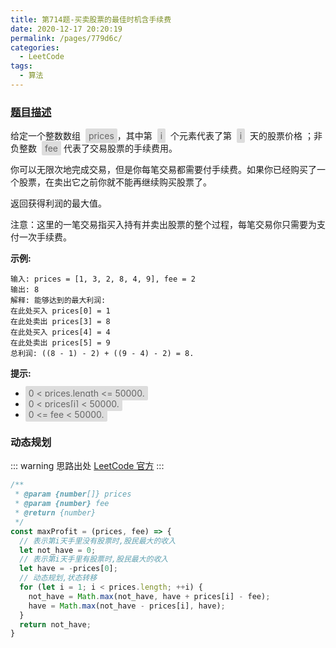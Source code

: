 ```yaml
---
title: 第714题-买卖股票的最佳时机含手续费
date: 2020-12-17 20:20:19
permalink: /pages/779d6c/
categories:
  - LeetCode
tags:
  - 算法
---
```


### [题目描述](https://leetcode-cn.com/problems/best-time-to-buy-and-sell-stock-with-transaction-fee/)

给定一个整数数组  <span style="background: #ddd; color: #666; padding: 3px 5px; border-radius: 2px;">prices</span>，其中第  <span style="background: #ddd; color: #666; padding: 3px 5px; border-radius: 2px;">i</span>  个元素代表了第  <span style="background: #ddd; color: #666; padding: 3px 5px; border-radius: 2px;">i</span>  天的股票价格 ；非负整数  <span style="background: #ddd; color: #666; padding: 3px 5px; border-radius: 2px;">fee</span> 代表了交易股票的手续费用。

你可以无限次地完成交易，但是你每笔交易都需要付手续费。如果你已经购买了一个股票，在卖出它之前你就不能再继续购买股票了。

返回获得利润的最大值。

注意：这里的一笔交易指买入持有并卖出股票的整个过程，每笔交易你只需要为支付一次手续费。

<!-- more -->

**示例:**

```
输入: prices = [1, 3, 2, 8, 4, 9], fee = 2
输出: 8
解释: 能够达到的最大利润:
在此处买入 prices[0] = 1
在此处卖出 prices[3] = 8
在此处买入 prices[4] = 4
在此处卖出 prices[5] = 9
总利润: ((8 - 1) - 2) + ((9 - 4) - 2) = 8.
```

**提示:**

- <span style="background: #ddd; color: #666; padding: 3px 5px; border-radius: 2px;">0 < prices.length <= 50000.</span>
- <span style="background: #ddd; color: #666; padding: 3px 5px; border-radius: 2px;">0 < prices[i] < 50000.</span>
- <span style="background: #ddd; color: #666; padding: 3px 5px; border-radius: 2px;">0 <= fee < 50000.</span>

### 动态规划

::: warning 思路出处
[LeetCode 官方](https://leetcode-cn.com/problems/best-time-to-buy-and-sell-stock-with-transaction-fee/solution/mai-mai-gu-piao-de-zui-jia-shi-ji-han-sh-rzlz/)
:::

```JavaScript
/**
 * @param {number[]} prices
 * @param {number} fee
 * @return {number}
 */
const maxProfit = (prices, fee) => {
  // 表示第i天手里没有股票时,股民最大的收入
  let not_have = 0;
  // 表示第i天手里有股票时,股民最大的收入
  let have = -prices[0];
  // 动态规划,状态转移
  for (let i = 1; i < prices.length; ++i) {
    not_have = Math.max(not_have, have + prices[i] - fee);
    have = Math.max(not_have - prices[i], have);
  }
  return not_have;
}
```
